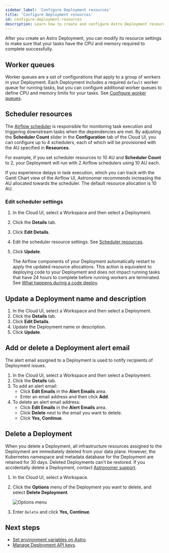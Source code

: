 ```yaml
---
sidebar_label: 'Configure Deployment resources'
title: 'Configure Deployment resources'
id: configure-deployment-resources
description: Learn how to create and configure Astro Deployment resources.
---
```


After you create an Astro Deployment, you can modify its resource settings to make sure that your tasks have the CPU and memory required to complete successfully.

## Worker queues 

Worker queues are a set of configurations that apply to a group of workers in your Deployment. Each Deployment includes a required `default` worker queue for running tasks, but you can configure additional worker queues to define CPU and memory limits for your tasks. See [Configure worker queues](configure-worker-queues.md).
## Scheduler resources

The [Airflow scheduler](https://airflow.apache.org/docs/apache-airflow/stable/concepts/scheduler.html) is responsible for monitoring task execution and triggering downstream tasks when the dependencies are met. By adjusting the **Scheduler Count** slider in the **Configuration** tab of the Cloud UI, you can configure up to 4 schedulers, each of which will be provisioned with the AU specified in **Resources**.

For example, if you set scheduler resources to 10 AU and **Scheduler Count** to 2, your Deployment will run with 2 Airflow schedulers using 10 AU each.

If you experience delays in task execution, which you can track with the Gantt Chart view of the Airflow UI, Astronomer recommends increasing the AU allocated towards the scheduler. The default resource allocation is 10 AU.

### Edit scheduler settings 

1. In the Cloud UI, select a Workspace and then select a Deployment.
2. Click the **Details** tab.
3. Click **Edit Details**. 
4. Edit the scheduler resource settings. See [Scheduler resources](#scheduler-resources).
5. Click **Update**.

    The Airflow components of your Deployment automatically restart to apply the updated resource allocations. This action is equivalent to deploying code to your Deployment and does not impact running tasks that have 24 hours to complete before running workers are terminated. See [What happens during a code deploy](deploy-code.md#what-happens-during-a-code-deploy).

## Update a Deployment name and description

1. In the Cloud UI, select a Workspace and then select a Deployment.
2. Click the **Details** tab.
3. Click **Edit Details**.
4. Update the Deployment name or description. 
5. Click **Update**.

## Add or delete a Deployment alert email

The alert email assigned to a Deployment is used to notify recipients of Deployment issues.

1. In the Cloud UI, select a Workspace and then select a Deployment.
2. Click the **Details** tab.
3. To add an alert email:
    - Click **Edit Emails** in the **Alert Emails** area.
    - Enter an email address and then click **Add**.
4. To delete an alert email address:
    - Click **Edit Emails** in the **Alert Emails** area.
    - Click **Delete** next to the email you want to delete.
    - Click **Yes, Continue**.

## Delete a Deployment

When you delete a Deployment, all infrastructure resources assigned to the Deployment are immediately deleted from your data plane. However, the Kubernetes namespace and metadata database for the Deployment are retained for 30 days. Deleted Deployments can't be restored. If you accidentally delete a Deployment, contact [Astronomer support](https://cloud.astronomer.io/support).

1. In the Cloud UI, select a Workspace.
2. Click the **Options** menu of the Deployment you want to delete, and select **Delete Deployment**.

    ![Options menu](/img/docs/delete-deployment.png)

3. Enter `Delete` and click **Yes, Continue**.

## Next steps

- [Set environment variables on Astro](environment-variables.md).
- [Manage Deployment API keys](api-keys.md).
